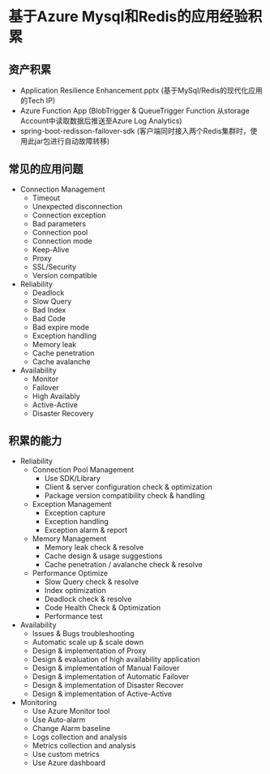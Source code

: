 # 基于Azure Mysql和Redis的应用经验积累

## 资产积累
- Application Resilience Enhancement.pptx (基于MySql/Redis的现代化应用的Tech IP)
- Azure Function App (BlobTrigger & QueueTrigger Function 从storage Account中读取数据后推送至Azure Log Analytics)
- spring-boot-redisson-failover-sdk (客户端同时接入两个Redis集群时，使用此jar包进行自动故障转移)

## 常见的应用问题


- Connection Management
	- Timeout
	- Unexpected disconnection
	- Connection exception
	- Bad parameters
	- Connection pool
	- Connection mode
	- Keep-Alive
	- Proxy
	- SSL/Security
	- Version compatible
- Reliability
	- Deadlock
	- Slow Query
	- Bad Index
	- Bad Code
	- Bad expire mode
	- Exception handling
	- Memory leak
	- Cache penetration
	- Cache avalanche
- Availability 
	- Monitor
	- Failover
	- High Availably
	- Active-Active 
	- Disaster Recovery 


## 积累的能力

- Reliability
	- Connection Pool Management
		- Use SDK/Library
		- Client & server configuration check & optimization
		- Package version compatibility check & handling		
	- Exception Management
		- Exception capture
		- Exception handling
		- Exception alarm & report		
	- Memory Management
		- Memory leak check & resolve
		- Cache design & usage suggestions
		- Cache penetration / avalanche check & resolve		
	- Performance Optimize 
		- Slow Query check & resolve
		- Index optimization
		- Deadlock check & resolve
		- Code Health Check & Optimization
		- Performance test
- Availability
	- Issues & Bugs troubleshooting	
	- Automatic  scale up & scale down	
	- Design & implementation of Proxy	
	- Design & evaluation of high availability application	
	- Design & implementation of Manual Failover	
	- Design & implementation of Automatic Failover	
	- Design & implementation of Disaster Recover	
	- Design & implementation of Active-Active
- Monitoring
	- Use Azure Monitor tool	
	- Use Auto-alarm	
	- Change Alarm baseline	
	- Logs collection and analysis	
	- Metrics collection and analysis	
	- Use custom metrics	
	- Use Azure dashboard
	

